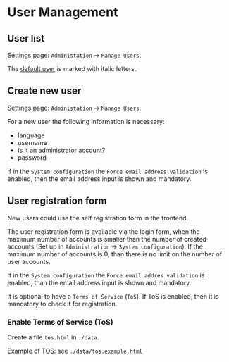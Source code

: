 # User Management

## User list

Settings page: `Administation` -> `Manage Users`.

The [default user](13_Default_user.md) is marked with italic letters.

## Create new user

Settings page: `Administation` → `Manage Users`.

For a new user the following information is necessary:
* language
* username
* is it an administrator account?
* password

If in the `System configuration` the `Force email address validation` is enabled, then the email address input is shown and mandatory.

## User registration form

New users could use the self registration form in the frontend.

The user registration form is available via the login form, when the maximum number of accounts is smaller than the number of created accounts (Set up in `Administration` → `System configuration`). If the maximum number of accounts is 0, than there is no limit on the number of user accounts.

If in the `System configuration` the `Force email addres validation` is enabled, than the email address input is shown and mandatory.

It is optional to have a `Terms of Service` (`ToS`). If ToS is enabled, then it is mandatory to check it for registration.

### Enable Terms of Service (ToS)

Create a file `tos.html` in `./data`.

Example of TOS: see `./data/tos.example.html`
